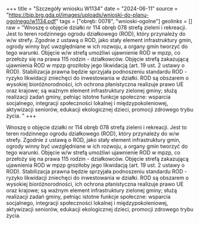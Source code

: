 +++
title = "Szczegóły wniosku W1134"
date = "2024-06-11"
source = "https://bip.brg.gda.pl/images/uploads/wnioski-do-planu-ogolnego/w1134.pdf"
tags = ["obręb: 0078", "wnioski-ogolne"]
geolinks = []
raw = "Wnoszę o objęcie działki nr 114 obręb 078 strefą zieleni i rekreacji. Jest to teren rodzinnego ogrodu działkowego (ROD), który przynależy do w/w strefy. Zgodnie z ustawą o ROD, jako stały element infrastruktury gmin, ogrody winny być uwzględniane w ich rozwoju, a organy gmin tworzyć do tego warunki. Objęcie w/w strefą umożliwi ujawnienie ROD w mpzp, co przełoży się na prawa 115 rodzin - działkowców. Objęcie strefą zakazującą ujawnienia ROD w mpzp groziłoby jego likwidacją (art. 19 ust. 2 ustawy o ROD). Stabilizacja prawna będzie sprzyjała podnoszeniu standardu ROD - ryzyko likwidacji zniechęci do inwestowania w działki. ROD są obszarem o wysokiej bioróżnorodności, ich ochrona płanistyczna realizuje prawo UE oraz krajowe; są ważnym element infrastruktury zielonej gminy; służą realizacji zadań gminy, pełniąc istotne funkcje społeczne: wsparcia socjalnego, integracji społeczności lokalnej i międzypokoleniowej, aktywizacji seniorów, edukacji ekologicznej dzieci, promocji zdrowego trybu życia. "
+++

Wnoszę o objęcie działki nr 114 obręb 078 strefą zieleni i rekreacji. Jest to teren
rodzinnego ogrodu działkowego (ROD), który przynależy do w/w strefy. Zgodnie z ustawą o
ROD, jako stały element infrastruktury gmin, ogrody winny być uwzględniane w ich rozwoju,
a organy gmin tworzyć do tego warunki. Objęcie w/w strefą umożliwi ujawnienie ROD w
mpzp, co przełoży się na prawa 115 rodzin - działkowców. Objęcie strefą zakazującą
ujawnienia ROD w mpzp groziłoby jego likwidacją (art. 19 ust. 2 ustawy o ROD). Stabilizacja
prawna będzie sprzyjała podnoszeniu standardu ROD - ryzyko likwidacji zniechęci do
inwestowania w działki. ROD są obszarem o wysokiej bioróżnorodności, ich ochrona
płanistyczna realizuje prawo UE oraz krajowe; są ważnym element infrastruktury zielonej
gminy; służą realizacji zadań gminy, pełniąc istotne funkcje społeczne: wsparcia socjalnego,
integracji społeczności lokalnej i międzypokoleniowej, aktywizacji seniorów, edukacji
ekologicznej dzieci, promocji zdrowego trybu życia.



